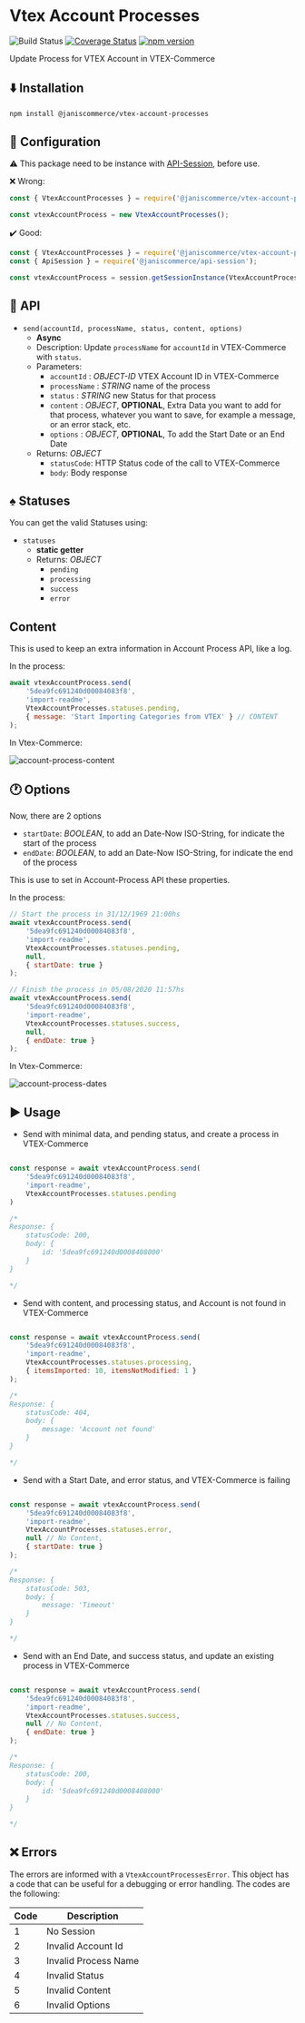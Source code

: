 # Vtex Account Processes

![Build Status](https://github.com/janiscommerce/vtex-account-processes/workflows/Build%20Status/badge.svg)
[![Coverage Status](https://coveralls.io/repos/github/janis-commerce/vtex-account-processes/badge.svg?branch=master)](https://coveralls.io/github/janis-commerce/vtex-account-processes?branch=master)
[![npm version](https://badge.fury.io/js/%40janiscommerce%2Fvtex-account-processes.svg)](https://www.npmjs.com/package/@janiscommerce/vtex-account-processes)

Update Process for VTEX Account in VTEX-Commerce

## :arrow_down: Installation
```sh
npm install @janiscommerce/vtex-account-processes
```

## :wrench: Configuration

:warning: This package need to be instance with [API-Session](https://github.com/janis-commerce/api-session), before use.


:x: Wrong:
```js
const { VtexAccountProcesses } = require('@janiscommerce/vtex-account-processes');

const vtexAccountProcess = new VtexAccountProcesses();
```

:heavy_check_mark: Good:
```js
const { VtexAccountProcesses } = require('@janiscommerce/vtex-account-processes');
const { ApiSession } = require('@janiscommerce/api-session');

const vtexAccountProcess = session.getSessionInstance(VtexAccountProcesses);
```

## :calling: API

* `send(accountId, processName, status, content, options)`
    * **Async**
    * Description: Update `processName` for `accountId` in VTEX-Commerce with `status`.
    * Parameters:
        * `accountId` : *OBJECT-ID* VTEX Account ID in VTEX-Commerce
        * `processName` : *STRING* name of the process
        * `status` : *STRING* new Status for that process
        * `content` : *OBJECT*, **OPTIONAL**, Extra Data you want to add for that process, whatever you want to save, for example a message, or an error stack, etc.
        * `options` : *OBJECT*, **OPTIONAL**, To add the Start Date or an End Date
    * Returns: *OBJECT*
        * `statusCode`: HTTP Status code of the call to VTEX-Commerce
        * `body`: Body response

## :spades: Statuses

You can get the valid Statuses using:

* `statuses`
    * **static getter**
    * Returns: *OBJECT*
        * `pending`
        * `processing`
        * `success`
        * `error`

 ## Content

This is used to keep an extra information in Account Process API, like a log.

In the process:

```js
await vtexAccountProcess.send(
    '5dea9fc691240d00084083f8',
    'import-readme',
    VtexAccountProcesses.statuses.pending,
    { message: 'Start Importing Categories from VTEX' } // CONTENT
);
```

In Vtex-Commerce:

![account-process-content](https://user-images.githubusercontent.com/39351850/89668364-018dbb00-d8b4-11ea-8bbd-b19a2f223056.png)

## :clock1: Options

Now, there are 2 options

* `startDate`: *BOOLEAN*, to add an Date-Now ISO-String, for indicate the start of the process
* `endDate`: *BOOLEAN*, to add an Date-Now ISO-String, for indicate the end of the process

This is use to set in Account-Process API these properties.

In the process:

```js
// Start the process in 31/12/1969 21:00hs
await vtexAccountProcess.send(
    '5dea9fc691240d00084083f8',
    'import-readme',
    VtexAccountProcesses.statuses.pending,
    null,
    { startDate: true }
);

// Finish the process in 05/08/2020 11:57hs
await vtexAccountProcess.send(
    '5dea9fc691240d00084083f8',
    'import-readme',
    VtexAccountProcesses.statuses.success,
    null,
    { endDate: true }
);
```

In Vtex-Commerce:

![account-process-dates](https://user-images.githubusercontent.com/39351850/89668016-875d3680-d8b3-11ea-8ee3-490253a34894.png)

## :arrow_forward: Usage

* Send with minimal data, and pending status, and create a process in VTEX-Commerce

```js

const response = await vtexAccountProcess.send(
    '5dea9fc691240d00084083f8',
    'import-readme',
    VtexAccountProcesses.statuses.pending
)

/*
Response: {
    statusCode: 200,
    body: {
        id: '5dea9fc691240d0008408000'
    }
}

*/

```
* Send with content, and processing status, and Account is not found in VTEX-Commerce

```js

const response = await vtexAccountProcess.send(
    '5dea9fc691240d00084083f8',
    'import-readme',
    VtexAccountProcesses.statuses.processing,
    { itemsImported: 10, itemsNotModified: 1 }
);

/*
Response: {
    statusCode: 404,
    body: {
        message: 'Account not found'
    }
}

*/

```
* Send with a Start Date, and error status, and VTEX-Commerce is failing

```js

const response = await vtexAccountProcess.send(
    '5dea9fc691240d00084083f8',
    'import-readme',
    VtexAccountProcesses.statuses.error,
    null // No Content,
    { startDate: true }
);

/*
Response: {
    statusCode: 503,
    body: {
        message: 'Timeout'
    }
}

*/

```

* Send with an End Date, and success status, and update an existing process in VTEX-Commerce

```js

const response = await vtexAccountProcess.send(
    '5dea9fc691240d00084083f8',
    'import-readme',
    VtexAccountProcesses.statuses.success,
    null // No Content,
    { endDate: true }
);

/*
Response: {
    statusCode: 200,
    body: {
        id: '5dea9fc691240d0008408000'
    }
}

*/

```

## :x: Errors

The errors are informed with a `VtexAccountProcessesError`.
This object has a code that can be useful for a debugging or error handling.
The codes are the following:

| Code | Description            |
|------|------------------------|
| 1    | No Session             |
| 2    | Invalid Account Id     |
| 3    | Invalid Process Name   |
| 4    | Invalid Status         |
| 5    | Invalid Content        |
| 6    | Invalid Options        |


